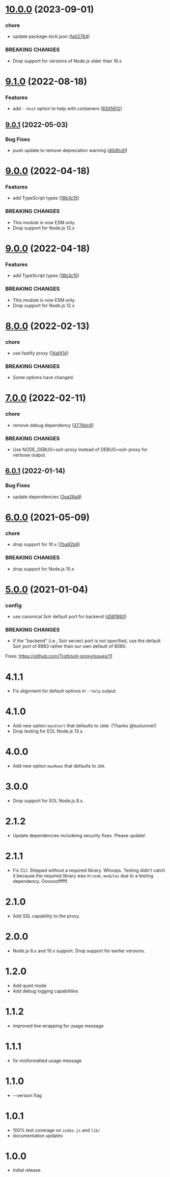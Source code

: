 # [10.0.0](https://github.com/Trott/solr-proxy/compare/v9.1.0...v10.0.0) (2023-09-01)


### chore

* update package-lock.json ([fa02764](https://github.com/Trott/solr-proxy/commit/fa02764fb30a775d5792dc18ce4a33b62e36b2aa))


### BREAKING CHANGES

* Drop support for versions of Node.js older than 16.x

# [9.1.0](https://github.com/Trott/solr-proxy/compare/v9.0.1...v9.1.0) (2022-08-18)


### Features

* add `--host` option to help with containers ([8305612](https://github.com/Trott/solr-proxy/commit/830561235e246a22ea815aa5d436cf8a67fa2a7e))

## [9.0.1](https://github.com/Trott/solr-proxy/compare/v9.0.0...v9.0.1) (2022-05-03)


### Bug Fixes

* push update to remove deprecation warning ([d0dfcd1](https://github.com/Trott/solr-proxy/commit/d0dfcd19f2144d54f9c3f059db2623acdae5c1c8))

# [9.0.0](https://github.com/Trott/solr-proxy/compare/v8.0.0...v9.0.0) (2022-04-18)


### Features

* add TypeScript types ([18b3c15](https://github.com/Trott/solr-proxy/commit/18b3c15ff59d035aa715d1edea46c1d7c9d0d4cf))


### BREAKING CHANGES

* This module is now ESM only.
* Drop support for Node.js 12.x

# [9.0.0](https://github.com/Trott/solr-proxy/compare/v8.0.0...v9.0.0) (2022-04-18)


### Features

* add TypeScript types ([18b3c15](https://github.com/Trott/solr-proxy/commit/18b3c15ff59d035aa715d1edea46c1d7c9d0d4cf))


### BREAKING CHANGES

* This module is now ESM only.
* Drop support for Node.js 12.x

# [8.0.0](https://github.com/Trott/solr-proxy/compare/v7.0.0...v8.0.0) (2022-02-13)


### chore

* use fastify proxy ([14af414](https://github.com/Trott/solr-proxy/commit/14af414dd94218e5634ecf8678b4569153adfeeb))


### BREAKING CHANGES

* Some options have changed.

# [7.0.0](https://github.com/Trott/solr-proxy/compare/v6.0.1...v7.0.0) (2022-02-11)


### chore

* remove debug dependency ([3774dc6](https://github.com/Trott/solr-proxy/commit/3774dc6af0402aea4a9548060cd76935a61ca50e))


### BREAKING CHANGES

* Use NODE_DEBUG=solr-proxy instead of DEBUG=solr-proxy
for verbose output.

## [6.0.1](https://github.com/Trott/solr-proxy/compare/v6.0.0...v6.0.1) (2022-01-14)


### Bug Fixes

* update dependencies ([2ea26a9](https://github.com/Trott/solr-proxy/commit/2ea26a9fd349039da39cfaec2ba546c5791aedc7))

# [6.0.0](https://github.com/Trott/solr-proxy/compare/v5.0.0...v6.0.0) (2021-05-09)


### chore

* drop support for 10.x ([7ba92b6](https://github.com/Trott/solr-proxy/commit/7ba92b67b526a2371a1f5ed703700eb8a594cf62))


### BREAKING CHANGES

* drop support for Node.js 10.x

# [5.0.0](https://github.com/Trott/solr-proxy/compare/v4.1.1...v5.0.0) (2021-01-04)


### config

* use canonical Solr default port for backend ([d581860](https://github.com/Trott/solr-proxy/commit/d5818609380394bd6eb944e340c052f15ab0ff43))


### BREAKING CHANGES

* If the "backend" (i.e., Solr server) port is not
specified, use the default Solr port of 8983 rather than our own default
of 8080.

Fixes: https://github.com/Trott/solr-proxy/issues/11

4.1.1
=====

* Fix alignment for default options in `--help` output.

4.1.0
=====

* Add new option `maxStart` that defaults to `1000`. (Thanks @tuolumne!)
* Drop testing for EOL Node.js 13.x.

4.0.0
=====

* Add new option `maxRows` that defaults to `200`.

3.0.0
=====

* Drop support for EOL Node.js 8.x.

2.1.2
=====

* Update dependencies includeing security fixes. Please update!

2.1.1
=====

* Fix CLI. Shipped without a required library. Whoops. Testing didn't catch it
  because the required library was in `node_modules` due to a testing
  dependency.  Ooooooffffff.

2.1.0
=====

* Add SSL capability to the proxy.

2.0.0
=====

* Node.js 8.x and 10.x support. Drop support for earlier versions.

1.2.0
=====

* Add quiet mode
* Add debug logging capabilities

1.1.2
=====

* improved line wrapping for usage message

1.1.1
=====

* fix misformatted usage message

1.1.0
=====

* --version flag

1.0.1
=====

* 100% test coverage on `index.js` and `lib/`
* documentation updates

1.0.0
=====

* Initial release
